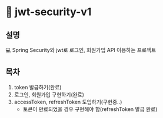 # 🌴 jwt-security-v1

## 설명 
💻 Spring Security와 jwt로 로그인, 회원가입 API 이용하는 프로젝트 

## 목차 
1. token 발급하기(완료)
2. 로그인, 회원가입 구현하기(완료)
3. accessToken, refreshToken 도입하기(구현중..)
   - 토큰이 만료되었을 경우 구현해야 함(refreshToken 발급 완료)

